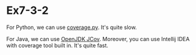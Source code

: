 # Ex7-3-2

For Python, we can use [coverage.py](https://coverage.readthedocs.io/en/coverage-5.2/). It's quite slow.

For Java, we can use [OpenJDK JCov](https://github.com/openjdk/jcov). Moreover, you can use Intellij IDEA with coverage tool built in. It's quite fast.
